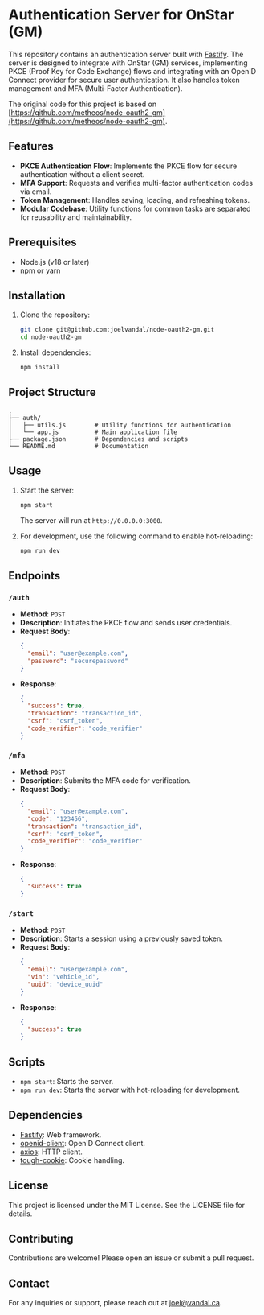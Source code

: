 # Authentication Server for OnStar (GM)

This repository contains an authentication server built with [Fastify](https://www.fastify.io/). The server is designed to integrate with OnStar (GM) services, implementing PKCE (Proof Key for Code Exchange) flows and integrating with an OpenID Connect provider for secure user authentication. It also handles token management and MFA (Multi-Factor Authentication).

The original code for this project is based on [https://github.com/metheos/node-oauth2-gm](https://github.com/metheos/node-oauth2-gm).

## Features
- **PKCE Authentication Flow**: Implements the PKCE flow for secure authentication without a client secret.
- **MFA Support**: Requests and verifies multi-factor authentication codes via email.
- **Token Management**: Handles saving, loading, and refreshing tokens.
- **Modular Codebase**: Utility functions for common tasks are separated for reusability and maintainability.

## Prerequisites
- Node.js (v18 or later)
- npm or yarn

## Installation

1. Clone the repository:
   ```bash
   git clone git@github.com:joelvandal/node-oauth2-gm.git
   cd node-oauth2-gm
   ```

2. Install dependencies:
   ```bash
   npm install
   ```

## Project Structure

```
.
├── auth/
│   ├── utils.js        # Utility functions for authentication
│   └── app.js          # Main application file
├── package.json        # Dependencies and scripts
└── README.md           # Documentation
```

## Usage

1. Start the server:
   ```bash
   npm start
   ```
   The server will run at `http://0.0.0.0:3000`.

2. For development, use the following command to enable hot-reloading:
   ```bash
   npm run dev
   ```

## Endpoints

### `/auth`
- **Method**: `POST`
- **Description**: Initiates the PKCE flow and sends user credentials.
- **Request Body**:
  ```json
  {
    "email": "user@example.com",
    "password": "securepassword"
  }
  ```
- **Response**:
  ```json
  {
    "success": true,
    "transaction": "transaction_id",
    "csrf": "csrf_token",
    "code_verifier": "code_verifier"
  }
  ```

### `/mfa`
- **Method**: `POST`
- **Description**: Submits the MFA code for verification.
- **Request Body**:
  ```json
  {
    "email": "user@example.com",
    "code": "123456",
    "transaction": "transaction_id",
    "csrf": "csrf_token",
    "code_verifier": "code_verifier"
  }
  ```
- **Response**:
  ```json
  {
    "success": true
  }
  ```

### `/start`
- **Method**: `POST`
- **Description**: Starts a session using a previously saved token.
- **Request Body**:
  ```json
  {
    "email": "user@example.com",
    "vin": "vehicle_id",
    "uuid": "device_uuid"
  }
  ```
- **Response**:
  ```json
  {
    "success": true
  }
  ```

## Scripts
- `npm start`: Starts the server.
- `npm run dev`: Starts the server with hot-reloading for development.

## Dependencies

- [Fastify](https://www.fastify.io/): Web framework.
- [openid-client](https://github.com/panva/node-openid-client): OpenID Connect client.
- [axios](https://github.com/axios/axios): HTTP client.
- [tough-cookie](https://github.com/salesforce/tough-cookie): Cookie handling.

## License
This project is licensed under the MIT License. See the LICENSE file for details.

## Contributing
Contributions are welcome! Please open an issue or submit a pull request.

## Contact
For any inquiries or support, please reach out at joel@vandal.ca.

